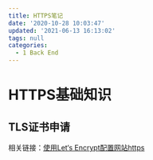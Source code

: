 ```yaml
---
title: HTTPS笔记
date: '2020-10-28 10:03:47'
updated: '2021-06-13 16:13:02'
tags: null
categories:
  - 1 Back End
---
```


# HTTPS基础知识

## TLS证书申请

相关链接：[使用Let‘s Encrypt配置网站https](https://www.jianshu.com/p/ee5c589950d1)

